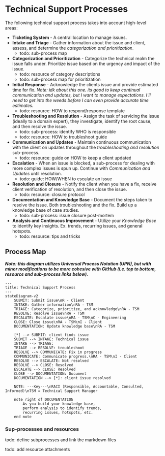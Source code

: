 # Technical Support Processes

The following technical support process takes into account high-level areas:

- **Ticketing System** - A central location to manage issues.
- **Intake and Triage** - Gather information about the issue and client, assess, and determine the *categorization and prioritization*.
    - todo: sub-process map
- **Categorization and Prioritization** - Categorize the technical realm the issue falls under. Prioritize issue based on the urgency and impact of the issue.
    - todo: resource of category descriptions
    - todo: sub-process map for prioritization
- **Initial Response** - Acknowledge the clients issue and provide estimated time for fix. *Note: idk about this one. its good to keep continual communication and updates, but I want to manage expectations. I'll need to get into the weeds before I can even provide accurate time estimates.*
    - todo: resource: HOW to respond/response template
- **Troubleshooting and Resolution** - Assign the task of servicing the issue (ideally to a domain expert), they investigate, identify the root cause, and then resolve the issue.
    - todo: sub-process: identify WHO is responsible
    - todo: resource: HOW to troubleshoot guide
- **Communication and Updates** - Maintain continuous communication with the client on updates throughout the *troubleshooting and resolution* sub-process.
    - todo: resource: guide on HOW to keep a client updated 
- **Escalation** - When an issue is blocked, a sub-process for dealing with more complex issues is spun up. Continue with *Communication and Updates* until resolution.
    - todo: guide: HOW/WHEN to escalate an issue
- **Resolution and Closure** - Notify the client when you have a fix, receive client verification of resolution, and then close the issue.
    - todo: resource: closure protocol
- **Documentation and Knowledge Base** - Document the steps taken to resolve the issue. Both troubleshooting and the fix. Build up a knowledge base of case studies.
    - todo: sub-process: issue closure post-mortem
- **Analysis and Continuous Improvement** - Utilize your *Knowledge Base* to identify key insights. Ex. trends, recurring issues, and general hotspots.
    - todo: resource: tips and tricks

## Process Map

***Note: this diagram utilizes Universal Process Notation (UPN), but with minor modifications to be more cohesive with GitHub (i.e. top to bottom, resource and sub-process links below).***

```mermaid
---
title: Technical Support Process
---
stateDiagram-v2
    SUBMIT: Submit issue\nR - Client
    INTAKE: Gather information\nRA - TSM
    TRIAGE: Categorize, prioritize, and acknowledge\nRA - TSM
    RESOLVE: Resolve issue\nRA - TSM
    ESCALATE: Escalate issue\nRA - TSM\nC - Engineering
    CLOSE: Close issue\nRA - TSM\nI - Client
    DOCUMENTATION: Update knowledge base\nRA - TSM

    [*] --> SUBMIT: client finds issue
    SUBMIT --> INTAKE: Technical issue
    INTAKE --> TRIAGE: 
    TRIAGE --> RESOLVE: troubleshoot
    RESOLVE --> COMMUNICATE: Fix in progress
    COMMUNICATE: Communicate progress.\nRA - TSM\nI - Client
    RESOLVE --> ESCALATE: Not resolved
    RESOLVE --> CLOSE: Resolved
    ESCALATE --> CLOSE: Resolved
    CLOSE --> DOCUMENTATION: Document
    DOCUMENTATION --> [*]: client issue resolved

    NOTE: ---Key---\nRACI (Responsible, Accountable, Consulted, Informed)\nTSM = Technical Support Manager

    note right of DOCUMENTATION
        As you build your knowledge base,
        perform analysis to identify trends,
        recurring issues, hotspots, etc.
    end note
```

### Sup-processes and resources

todo: define subprocesses and link the markdown files

todo: add resource attachments